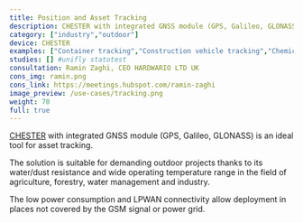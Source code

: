 ```yaml
---
title: Position and Asset Tracking
description: CHESTER with integrated GNSS module (GPS, Galileo, GLONASS) is an ideal tool for asset tracking in logistics, agriculture, or industry.
category: ["industry","outdoor"]
device: CHESTER
examples: ["Container tracking","Construction vehicle tracking","Chemical toilets tracking","Large object tracking in outdoor areas"]
studies: [] #unifly statotest
consultation: Ramin Zaghi, CEO HARDWARIO LTD UK
cons_img: ramin.png
cons_link: https://meetings.hubspot.com/ramin-zaghi
image_preview: /use-cases/tracking.png
weight: 70
full: true
---
```


[CHESTER](/chester/) with integrated GNSS module (GPS, Galileo, GLONASS) is an ideal tool for asset tracking.

The solution is suitable for demanding outdoor projects thanks to its water/dust resistance and wide operating temperature range in the field of agriculture, forestry, water management and industry.

The low power consumption and LPWAN connectivity allow deployment in places not covered by the GSM signal or power grid.
